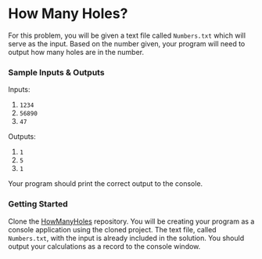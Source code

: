 # How Many Holes?
For this problem, you will be given a text file called `Numbers.txt` which will serve as the input. Based on the number given, your program will need to output how many holes are in the number.

### Sample Inputs & Outputs
Inputs:
1.  `1234`
2.  `56890`
3.  `47`

Outputs:
1.  `1`
2.  `5`
3.  `1`

Your program should print the correct output to the console.

### Getting Started
Clone the [HowManyHoles](https://github.com/WeCanCodeIT/HowManyHoles) repository. You will be creating your program as a console application using the cloned project. The text file, called `Numbers.txt`, with the input is already included in the solution. You should output your calculations as a record to the console window.

